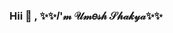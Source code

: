 ### Hii 👋 , ✨✨𝐼'𝓂 𝒰𝓂𝑒𝓈𝒽 𝒮𝒽𝒶𝓀𝓎𝒶✨✨

<!--
**umesh8800/umesh8800** is a ✨ _special_ ✨ repository because its `README.md` (this file) appears on your GitHub profile.

Here are some ideas to get you started:

- 🔭 I’m currently working on ...
- 🌱 I’m currently learning ...
- 👯 I’m looking to collaborate on ...
- 🤔 I’m looking for help with ...
- 💬 Ask me about ...
- 📫 How to reach me: ...
- 😄 Pronouns: ...
- ⚡ Fun fact: ...
-->
